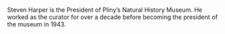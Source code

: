 Steven Harper is the President of Pliny’s Natural History Museum. He worked as the curator for over a decade before becoming the president of the museum in 1943. 
